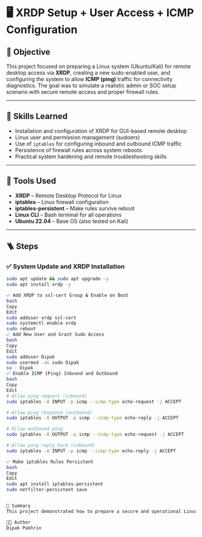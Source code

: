 # 🖥️ XRDP Setup + User Access + ICMP Configuration

## 🎯 Objective

This project focused on preparing a Linux system (Ubuntu/Kali) for remote desktop access via **XRDP**, creating a new sudo-enabled user, and configuring the system to allow **ICMP (ping)** traffic for connectivity diagnostics. The goal was to simulate a realistic admin or SOC setup scenario with secure remote access and proper firewall rules.

---

## 🧠 Skills Learned

- Installation and configuration of XRDP for GUI-based remote desktop
- Linux user and permission management (sudoers)
- Use of `iptables` for configuring inbound and outbound ICMP traffic
- Persistence of firewall rules across system reboots
- Practical system hardening and remote troubleshooting skills

---

## 🧰 Tools Used

- **XRDP** – Remote Desktop Protocol for Linux
- **iptables** – Linux firewall configuration
- **iptables-persistent** – Make rules survive reboot
- **Linux CLI** – Bash terminal for all operations
- **Ubuntu 22.04** – Base OS (also tested on Kali)

---

## 🪜 Steps

### ✅ System Update and XRDP Installation

```bash
sudo apt update && sudo apt upgrade -y
sudo apt install xrdp -y

✅ Add XRDP to ssl-cert Group & Enable on Boot
bash
Copy
Edit
sudo adduser xrdp ssl-cert
sudo systemctl enable xrdp
sudo reboot
✅ Add New User and Grant Sudo Access
bash
Copy
Edit
sudo adduser Dipak
sudo usermod -aG sudo Dipak
su - Dipak
✅ Enable ICMP (Ping) Inbound and Outbound
bash
Copy
Edit
# Allow ping request (inbound)
sudo iptables -A INPUT -p icmp --icmp-type echo-request -j ACCEPT

# Allow ping response (outbound)
sudo iptables -A OUTPUT -p icmp --icmp-type echo-reply -j ACCEPT

# Allow outbound ping
sudo iptables -A OUTPUT -p icmp --icmp-type echo-request -j ACCEPT

# Allow ping reply back (inbound)
sudo iptables -A INPUT -p icmp --icmp-type echo-reply -j ACCEPT

✅ Make iptables Rules Persistent
bash
Copy
Edit
sudo apt install iptables-persistent
sudo netfilter-persistent save


📌 Summary
This project demonstrated how to prepare a secure and operational Linux system for remote management, while maintaining visibility and control over network diagnostics. These configurations are crucial in real-world SOC and admin scenarios where remote access and ping troubleshooting are part of the day-to-day responsibilities.

🧑‍💻 Author
Dipak Pakhrin
